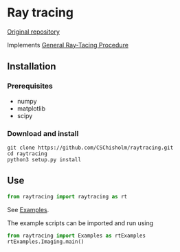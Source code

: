 # Ray tracing

[Original repository](https://github.com/jevonlongdell/raytracing)

Implements [General Ray-Tacing Procedure](raytracing/Spencer-and-Murty_JOSA_52-6_1962.pdf)

## Installation

### Prerequisites
- numpy
- matplotlib
- scipy

### Download and install
```shell
git clone https://github.com/CSChisholm/raytracing.git
cd raytracing
python3 setup.py install
```

## Use
```python
from raytracing import raytracing as rt
```

See [Examples](raytracing/examples).

The example scripts can be imported and run using
```python
from raytracing import Examples as rtExamples
rtExamples.Imaging.main() 
```
